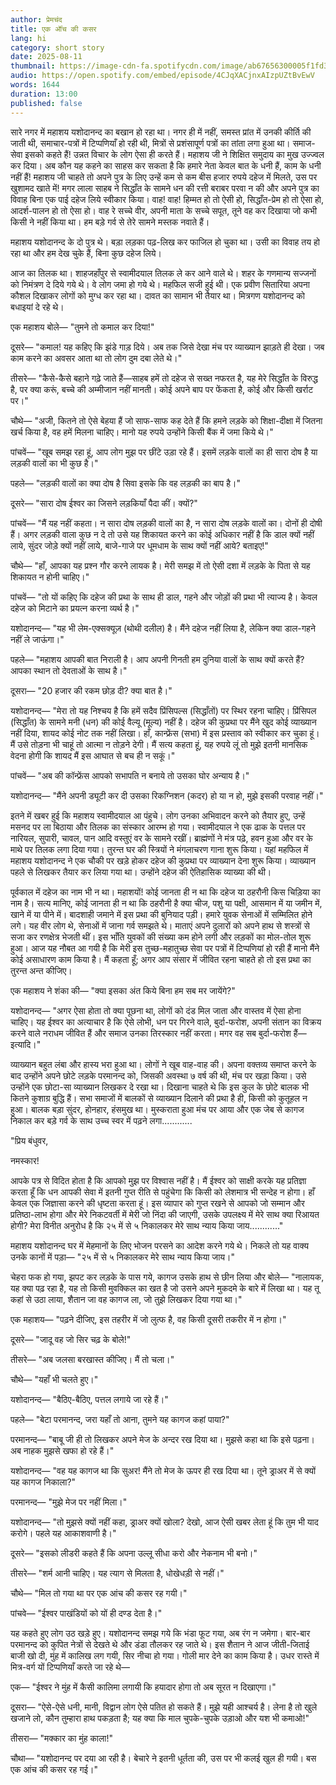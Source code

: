 ```yaml
---
author: प्रेमचंद
title: एक ऑंच की कसर
lang: hi
category: short story
date: 2025-08-11
thumbnail: https://image-cdn-fa.spotifycdn.com/image/ab67656300005f1fd34ae731114b03437d8261a7
audio: https://open.spotify.com/embed/episode/4CJqXACjnxAIzpUZtBvEwV
words: 1644
duration: 13:00
published: false
---
```


सारे नगर में महाशय यशोदानन्द का बखान हो रहा था। नगर ही में नहीं, समस्त प्रांत में उनकी कीर्ति की जाती थी, समाचार-पत्रों में टिप्पणियाँ हो रही थी, मित्रों से प्रशंसापूर्ण पत्रों का तांता लगा हुआ था। समाज-सेवा इसको कहते हैं! उन्नत विचार के लोग ऐसा ही करते हैं। महाशय जी ने शिक्षित समुदाय का मुख उज्ज्वल कर दिया। अब कौन यह कहने का साहस कर सकता है कि हमारे नेता केवल बात के धनी हैं, काम के धनी नहीं हैं! महाशय जी चाहते तो अपने पुत्र के लिए उन्हें कम से कम बीस हजार रुपये दहेज में मिलते, उस पर खुशामद खाते में! मगर लाला साहब ने सिद्धाँत के सामने धन की रत्ती बराबर परवा न की और अपने पुत्र का विवाह बिना एक पाई दहेज लिये स्वीकार किया। वाह! वाह! हिम्मत हो तो ऐसी हो, सिद्धाँत-प्रेम हो तो ऐसा हो, आदर्श-पालन हो तो ऐसा हो। वाह रे सच्चे वीर, अपनी माता के सच्चे सपूत, तूने वह कर दिखाया जो कभी किसी ने नहीं किया था। हम बड़े गर्व से तेरे सामने मस्तक नवाते हैं।

महाशय यशोदानन्द के दो पुत्र थे। बड़ा लड़का पढ़-लिख कर फाजिल हो चुका था। उसी का विवाह तय हो रहा था और हम देख चुके हैं, बिना कुछ दहेज लिये।

आज का तिलक था। शाहजहाँपुर से स्वामीदयाल तिलक ले कर आने वाले थे। शहर के गणमान्य सज्जनों को निमंत्रण दे दिये गये थे। वे लोग जमा हो गये थे। महफिल सजी हुई थी। एक प्रवीण सितारिया अपना कौशल दिखाकर लोगों को मुग्ध कर रहा था। दावत का सामान भी तैयार था। मित्रगण यशोदानन्द को बधाइयां दे रहे थे।

एक महाशय बोले— "तुमने तो कमाल कर दिया!"

दूसरे— "कमाल! यह कहिए कि झंडे गाड़ दिये। अब तक जिसे देखा मंच पर व्याख्यान झाड़ते ही देखा। जब काम करने का अवसर आता था तो लोग दुम दबा लेते थे।"

तीसरे— "कैसे-कैसे बहाने गढ़े जाते हैं—साहब हमें तो दहेज से सख्त नफरत है, यह मेरे सिद्धाँत के विरुद्ध है, पर क्या करूं, बच्चे की अम्मीजान नहीं मानती। कोई अपने बाप पर फेंकता है, कोई और किसी खर्राट पर।"

चौथे— "अजी, कितने तो ऐसे बेहया हैं जो साफ-साफ कह देते हैं कि हमने लड़के को शिक्षा-दीक्षा में जितना खर्च किया है, वह हमें मिलना चाहिए। मानो यह रुपये उन्होंने किसी बैंक में जमा किये थे।"

पांचवें— "खूब समझ रहा हूं, आप लोग मुझ पर छींटे उड़ा रहे हैं। इसमें लड़के वालों का ही सारा दोष है या लड़की वालों का भी कुछ है।"

पहले— "लड़की वालों का क्या दोष है सिवा इसके कि वह लड़की का बाप है।"

दूसरे— "सारा दोष ईश्वर का जिसने लड़कियाँ पैदा कीं। क्यों?"

पांचवें— "मैं यह नहीं कहता। न सारा दोष लड़की वालों का है, न सारा दोष लड़के वालों का। दोनों ही दोषी हैं। अगर लड़की वाला कुछ न दे तो उसे यह शिकायत करने का कोई अधिकार नहीं है कि डाल क्यों नहीं लाये, सुंदर जोड़े क्यों नहीं लाये, बाजे-गाजे पर धूमधाम के साथ क्यों नहीं आये? बताइए!"

चौथे— "हाँ, आपका यह प्रश्न गौर करने लायक है। मेरी समझ में तो ऐसी दशा में लड़के के पिता से यह शिकायत न होनी चाहिए।"

पांचवें— "तो यों कहिए कि दहेज की प्रथा के साथ ही डाल, गहने और जोड़ों की प्रथा भी त्याज्य है। केवल दहेज को मिटाने का प्रयत्न करना व्यर्थ है।"

यशोदानन्द— "यह भी लेम-एक्सक्यूज़ (थोथी दलील) है। मैंने दहेज नहीं लिया है, लेकिन क्या डाल-गहने नहीं ले जाऊंगा।"

पहले— "महाशय आपकी बात निराली है। आप अपनी गिनती हम दुनिया वालों के साथ क्यों करते हैं? आपका स्थान तो देवताओं के साथ है।"

दूसरा— "20 हजार की रकम छोड़ दी? क्या बात है।"

यशोदानन्द— "मेरा तो यह निश्चय है कि हमें सदैव प्रिंसिपल्स (सिद्धाँतों) पर स्थिर रहना चाहिए। प्रिंसिपल (सिद्धाँत) के सामने मनी (धन) की कोई वैल्यू (मूल्य) नहीं है। दहेज की कुप्रथा पर मैंने खुद कोई व्याख्यान नहीं दिया, शायद कोई नोट तक नहीं लिखा। हाँ, कान्फ्रेंस (सभा) में इस प्रस्ताव को स्वीकार कर चुका हूं। मैं उसे तोड़ना भी चाहूं तो आत्मा न तोड़ने देगी। मैं सत्य कहता हूं, यह रुपये लूं तो मुझे इतनी मानसिक वेदना होगी कि शायद मैं इस आघात से बच ही न सकूं।"

पांचवें— "अब की कॉन्फ्रेंस आपको सभापति न बनाये तो उसका घोर अन्याय है।"

यशोदानन्द— "मैंने अपनी ड्यूटी कर दी उसका रिकग्निशन (कदर) हो या न हो, मुझे इसकी परवाह नहीं।"

इतने में खबर हुई कि महाशय स्वामीदयाल आ पंहुचे। लोग उनका अभिवादन करने को तैयार हुए, उन्हें मसनद पर ला बिठाया और तिलक का संस्कार आरम्भ हो गया। स्वामीदयाल ने एक ढाक के पत्तल पर नारियल, सुपारी, चावल, पान आदि वस्तुएं वर के सामने रखीं। ब्राह्मंणों ने मंत्र पढ़े, हवन हुआ और वर के माथे पर तिलक लगा दिया गया। तुरन्त घर की स्त्रियों ने मंगलाचरण गाना शुरू किया। यहां महफिल में महाशय यशोदानन्द ने एक चौकी पर खड़े होकर दहेज की कुप्रथा पर व्याख्यान देना शुरू किया। व्याख्यान पहले से लिखकर तैयार कर लिया गया था। उन्होंने दहेज की ऐतिहासिक व्याख्या की थी।

पूर्वकाल में दहेज का नाम भी न था। महाशयों! कोई जानता ही न था कि दहेज या ठहरौनी किस चिड़िया का नाम है। सत्य मानिए, कोई जानता ही न था कि ठहरौनी है क्या चीज, पशु या पक्षी, आसमान में या जमीन में, खाने में या पीने में। बादशाही जमाने में इस प्रथा की बुनियाद पड़ी। हमारे युवक सेनाओं में सम्मिलित होने लगे। यह वीर लोग थे, सेनाओं में जाना गर्व समझते थे। माताएं अपने दुलारों को अपने हाथ से शस्त्रों से सजा कर रणक्षेत्र भेजती थीं। इस भाँति युवकों की संख्या कम होने लगी और लड़कों का मोल-तोल शुरू हुआ। आज यह नौबत आ गयी है कि मेरी इस तुच्छ-महातुच्छ सेवा पर पत्रों में टिप्पणियां हो रही हैं मानो मैंने कोई असाधारण काम किया है। मैं कहता हूँ; अगर आप संसार में जीवित रहना चाहते हो तो इस प्रथा का तुरन्त अन्त कीजिए।

एक महाशय ने शंका की— "क्या इसका अंत किये बिना हम सब मर जायेंगे?"

यशोदानन्द— "अगर ऐसा होता तो क्या पूछना था, लोगों को दंड मिल जाता और वास्तव में ऐसा होना चाहिए। यह ईश्वर का अत्याचार है कि ऐसे लोभी, धन पर गिरने वाले, बुर्दा-फरोश, अपनी संतान का विक्रय करने वाले नराधम जीवित हैं और समाज उनका तिरस्कार नहीं करता। मगर वह सब बुर्दा-फरोश हैं— इत्यादि।"

व्याख्यान बहुत लंबा और हास्य भरा हुआ था। लोगों ने खूब वाह-वाह की। अपना वक्तव्य समाप्त करने के बाद उन्होंने अपने छोटे लड़के परमानन्द को, जिसकी अवस्था ७ वर्ष की थी, मंच पर खड़ा किया। उसे उन्होंने एक छोटा-सा व्याख्यान लिखकर दे रखा था। दिखाना चाहते थे कि इस कुल के छोटे बालक भी कितने कुशाग्र बुद्धि हैं। सभा समाजों में बालकों से व्याख्यान दिलाने की प्रथा है ही, किसी को कुतूहल न हुआ। बालक बड़ा सुंदर, होनहार, हंसमुख था। मुस्कराता हुआ मंच पर आया और एक जेब से कागज निकाल कर बड़े गर्व के साथ उच्च स्वर में पढ़ने लगा............

"प्रिय बंधुवर,

नमस्कार!

आपके पत्र से विदित होता है कि आपको मुझ पर विश्वास नहीं है। मैं ईश्वर को साक्षी करके यह प्रतिज्ञा करता हूँ कि धन आपकी सेवा में इतनी गुप्त रीति से पहुंचेगा कि किसी को लेशमात्र भी सन्देह न होगा। हाँ केवल एक जिज्ञासा करने की धृष्टता करता हूं। इस व्यापार को गुप्त रखने से आपको जो सम्मान और प्रतिष्ठा-लाभ होगा और मेरे निकटवर्ती में मेरी जो निंदा की जाएगी, उसके उपलक्ष्य में मेरे साथ क्या रिआयत होगी? मेरा विनीत अनुरोध है कि २५ में से ५ निकालकर मेरे साथ न्याय किया जाय............"

महाशय यशोदानन्द घर में मेहमानों के लिए भोजन परसने का आदेश करने गये थे। निकले तो यह वाक्य उनके कानों में पड़ा— "२५ में से ५ निकालकर मेरे साथ न्याय किया जाय।" 

चेहरा फक हो गया, झपट कर लड़के के पास गये, कागज उसके हाथ से छीन लिया और बोले— "नालायक, यह क्या पढ़ रहा है, यह तो किसी मुवक्किल का खत है जो उसने अपने मुकदमे के बारे में लिखा था। यह तू कहां से उठा लाया, शैतान जा वह कागज ला, जो तुझे लिखकर दिया गया था।"

एक महाशय— "पढ़ने दीजिए, इस तहरीर में जो लुत्फ है, वह किसी दूसरी तकरीर में न होगा।"

दूसरे— "जादू वह जो सिर चढ़ के बोले!"

तीसरे— "अब जलसा बरखास्त कीजिए। मैं तो चला।"

चौथे— "यहाँ भी चलते हुए।"

यशोदानन्द— "बैठिए-बैठिए, पत्तल लगाये जा रहे हैं।"

पहले— "बेटा परमानन्द, जरा यहाँ तो आना, तुमने यह कागज कहां पाया?"

परमानन्द— "बाबू जी ही तो लिखकर अपने मेज के अन्दर रख दिया था। मुझसे कहा था कि इसे पढ़ना। अब नाहक मुझसे खफा हो रहे हैं।"

यशोदानन्द— "वह यह कागज था कि सुअर! मैंने तो मेज के ऊपर ही रख दिया था। तूने ड्राअर में से क्यों यह कागज निकाला?"

परमानन्द— "मुझे मेज पर नहीं मिला।"

यशोदानन्द— "तो मुझसे क्यों नहीं कहा, ड्राअर क्यों खोला? देखो, आज ऐसी खबर लेता हूं कि तुम भी याद करोगे। पहले यह आकाशवाणी है।"

दूसरे— "इसको लीडरी कहते हैं कि अपना उल्लू सीधा करो और नेकनाम भी बनो।"

तीसरे— "शर्म आनी चाहिए। यह त्याग से मिलता है, धोखेधड़ी से नहीं।"

चौथे— "मिल तो गया था पर एक आंच की कसर रह गयी।"

पांचवे— "ईश्वर पाखंडियों को यों ही दण्ड देता है।"

यह कहते हुए लोग उठ खड़े हुए। यशोदानन्द समझ गये कि भंडा फूट गया, अब रंग न जमेगा। बार-बार परमानन्द को कुपित नेत्रों से देखते थे और डंडा तौलकर रह जाते थे। इस शैतान ने आज जीती-जिताई बाजी खो दी, मुंह में कालिख लग गयी, सिर नीचा हो गया। गोली मार देने का काम किया है। उधर रास्ते में मित्र-वर्ग यों टिप्पणियाँ करते जा रहे थे—

एक— "ईश्वर ने मुंह में कैसी कालिमा लगायी कि हयादार होगा तो अब सूरत न दिखाएगा।"

दूसरा— "ऐसे-ऐसे धनी, मानी, विद्वान लोग ऐसे पतित हो सकते हैं। मुझे यही आश्चर्य है। लेना है तो खुले खजाने लो, कौन तुम्हारा हाथ पकड़ता है; यह क्या कि माल चुपके-चुपके उड़ाओ और यश भी कमाओ!"

तीसरा— "मक्कार का मुंह काला!"

चौथा— "यशोदानन्द पर दया आ रही है। बेचारे ने इतनी धूर्तता की, उस पर भी कलई खुल ही गयी। बस एक आंच की कसर रह गई।"
